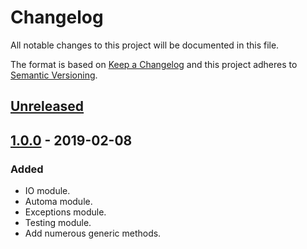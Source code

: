 # Changelog
All notable changes to this project will be documented in this file.

The format is based on [Keep a Changelog](http://keepachangelog.com/en/1.0.0/)
and this project adheres to [Semantic Versioning](http://semver.org/spec/v2.0.0.html).

## [Unreleased]

## [1.0.0] - 2019-02-08
### Added
- IO module.
- Automa module.
- Exceptions module.
- Testing module.
- Add numerous generic methods.

[Unreleased]: https://github.com/BioJulia/BioGenerics/compare/v1.0.0...HEAD
[1.0.0]: https://github.com/BioJulia/BioGenerics/tree/v1.0.0